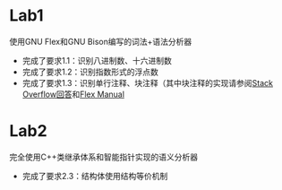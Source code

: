 # Lab1
使用GNU Flex和GNU Bison编写的词法+语法分析器
- 完成了要求1.1：识别八进制数、十六进制数
- 完成了要求1.2：识别指数形式的浮点数
- 完成了要求1.3：识别单行注释、块注释（其中块注释的实现请参阅[Stack Overflow回答](https://stackoverflow.com/questions/2130097/difficulty-getting-c-style-comments-in-flex-lex)和[Flex Manual](http://westes.github.io/flex/manual/Start-Conditions.html)

# Lab2
完全使用C++类继承体系和智能指针实现的语义分析器
- 完成了要求2.3：结构体使用结构等价机制
